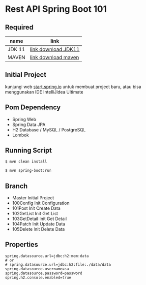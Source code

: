 # Rest API Spring Boot 101

## Required

name | link
--- | ---
JDK 11 | [link download JDK11](https://www.oracle.com/java/technologies/javase-jdk11-downloads.html)
MAVEN | [link download maven](https://maven.apache.org/download.cgi)


## Initial Project

kunjungi web [start.spring.io](https://start.spring.io) untuk membuat project baru,
atau bisa menggunakan IDE IntelliJIdea Ultimate

## Pom Dependency

- Spring Web
- Spring Data JPA
- H2 Database / MySQL / PostgreSQL
- Lombok

## Running Script

```bash
$ mvn clean install

$ mvn spring-boot:run
```

## Branch

- Master Initial Project
- 100Config Init Configuration
- 101Post Init Create Data
- 102GetList Init Get List
- 103GetDetail Init Get Detail
- 104Patch Init Update Data
- 105Delete Init Delete Data

## Properties
```properties
spring.datasource.url=jdbc:h2:mem:data
# or
# spring.datasource.url=jdbc:h2:file:./data/data
spring.datasource.username=sa
spring.datasource.password=password
spring.h2.console.enabled=true
```